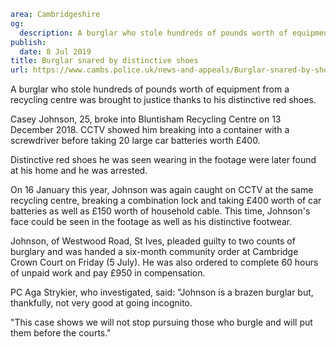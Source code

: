 ```yaml
area: Cambridgeshire
og:
  description: A burglar who stole hundreds of pounds worth of equipment from a recycling centre was brought to justice thanks to his distinctive red shoes.
publish:
  date: 8 Jul 2019
title: Burglar snared by distinctive shoes
url: https://www.cambs.police.uk/news-and-appeals/Burglar-snared-by-shoes
```

A burglar who stole hundreds of pounds worth of equipment from a recycling centre was brought to justice thanks to his distinctive red shoes.

Casey Johnson, 25, broke into Bluntisham Recycling Centre on 13 December 2018. CCTV showed him breaking into a container with a screwdriver before taking 20 large car batteries worth £400.

Distinctive red shoes he was seen wearing in the footage were later found at his home and he was arrested.

On 16 January this year, Johnson was again caught on CCTV at the same recycling centre, breaking a combination lock and taking £400 worth of car batteries as well as £150 worth of household cable. This time, Johnson's face could be seen in the footage as well as his distinctive footwear.

Johnson, of Westwood Road, St Ives, pleaded guilty to two counts of burglary and was handed a six-month community order at Cambridge Crown Court on Friday (5 July). He was also ordered to complete 60 hours of unpaid work and pay £950 in compensation.

PC Aga Strykier, who investigated, said: "Johnson is a brazen burglar but, thankfully, not very good at going incognito.

"This case shows we will not stop pursuing those who burgle and will put them before the courts."

